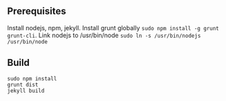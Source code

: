## Prerequisites
Install nodejs, npm, jekyll. Install grunt globally `sudo npm install -g grunt grunt-cli`. Link nodejs to /usr/bin/node `sudo ln -s /usr/bin/nodejs /usr/bin/node`

## Build

    sudo npm install
    grunt dist
    jekyll build
